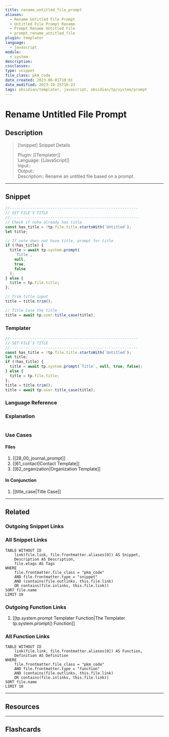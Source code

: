 ```yaml
---
title: rename_untitled_file_prompt
aliases:
  - Rename Untitled File Prompt
  - Untitled File Prompt Rename
  - Prompt Rename Untitled File
  - prompt_rename_untitled_file
plugin: templater
language:
  - javascript
module:
  - system
description: 
cssclasses:
type: snippet
file_class: pkm_code
date_created: 2023-06-01T10:01
date_modified: 2023-10-25T16:23
tags: obsidian/templater, javascript, obsidian/tp/system/prompt
---
```

# Rename Untitled File Prompt

## Description

> [!snippet] Snippet Details
>  
> Plugin: [[Templater]]  
> Language: [[JavaScript]]  
> Input::  
> Output::  
> Description:: Rename an untitled file based on a prompt.

---

## Snippet

```javascript
//---------------------------------------------------------
// SET FILE'S TITLE
//---------------------------------------------------------
// Check if note already has title
const has_title = !tp.file.title.startsWith(`Untitled`);
let title;

// If note does not have title, prompt for title
if (!has_title) {
  title = await tp.system.prompt(
    `Title`, 
    null, 
    true, 
    false
  );  
} else {
  title = tp.file.title;
};

// Trim title input
title = title.trim();

// Title Case the title
title = await tp.user.title_case(title);
```

### Templater

```javascript
//---------------------------------------------------------
// SET FILE'S TITLE
//---------------------------------------------------------
const has_title = !tp.file.title.startsWith(`Untitled`);
let title;
if (!has_title) {
  title = await tp.system.prompt(`Title`, null, true, false);  
} else {
  title = tp.file.title;
};
title = title.trim();
title = await tp.user.title_case(title);
```

### Language Reference

<!-- Recreate the code with links to files  -->

### Explanation

```javascript

```

### Use Cases

#### Files

<!-- Files containing the snippet  -->

1. [[28_00_journal_prompt]]
2. [[61_contact|Contact Template]]
3. [[62_organization|Organization Template]]

#### In Conjunction

<!-- Snippets used together with this snippet  -->

1. [[title_case|Title Case]]

---

## Related

### Outgoing Snippet Links

<!-- Link related snippet here -->

### All Snippet Links

<!-- Query limit 10  -->

```dataview
TABLE WITHOUT ID
	link(file.link, file.frontmatter.aliases[0]) AS Snippet,
	Description AS Description,
	file.etags AS Tags
WHERE 
	file.frontmatter.file_class = "pkm_code"
	AND file.frontmatter.type = "snippet"
	AND (contains(file.outlinks, this.file.link)
	OR contains(file.inlinks, this.file.link))
SORT file.name
LIMIT 10
```

### Outgoing Function Links

<!-- Link related functions here -->

1. [[tp.system.prompt Templater Function|The Templater tp.system.prompt() Function]]

### All Function Links

<!-- Query limit 10  -->

```dataview
TABLE WITHOUT ID
	link(file.link, file.frontmatter.aliases[0]) AS Function,
	Definition AS Definition
WHERE 
	file.frontmatter.file_class = "pkm_code"
	AND file.frontmatter.type = "function"
	AND (contains(file.outlinks, this.file.link)
	OR contains(file.inlinks, this.file.link))
SORT file.name
LIMIT 10
```

---

## Resources

---

## Flashcards
